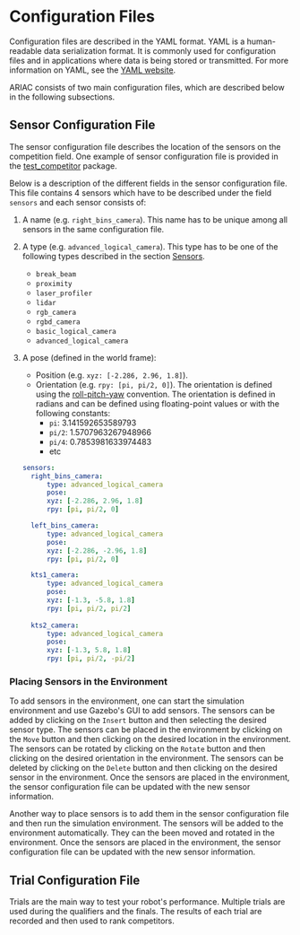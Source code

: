 # Configuration Files

Configuration files are described in the YAML format. YAML is a human-readable data serialization format. It is commonly used for configuration files and in applications where data is being stored or transmitted. For more information on YAML, see the [YAML website](http://yaml.org/).

ARIAC consists of two main configuration files, which are described below in the following subsections.

## Sensor Configuration File

The sensor configuration file describes the location of the sensors on the competition field. One example of sensor configuration file is provided in the [test_competitor](../../test_competitor/config/sensors.yaml) package.

Below is a description of the different fields in the sensor configuration file. This file contains 4 sensors which have to be described under the field `sensors` and each sensor consists of:

1. A name (e.g. `right_bins_camera`). This name has to be unique among all sensors in the same configuration file.
2. A type (e.g. `advanced_logical_camera`). This type has to be one of the following types described in the section [Sensors](sensors.md).

   * `break_beam`
   * `proximity`
   * `laser_profiler`
   * `lidar`
   * `rgb_camera`
   * `rgbd_camera`
   * `basic_logical_camera`
   * `advanced_logical_camera`
3. A pose (defined in the world frame):
    * Position (e.g. `xyz: [-2.286, 2.96, 1.8]`).
    * Orientation (e.g. `rpy: [pi, pi/2, 0]`). The orientation is defined using the [roll-pitch-yaw](https://en.wikipedia.org/wiki/Euler_angles) convention. The orientation is defined in radians and can be defined using floating-point values or with the following constants:
      * `pi`: 3.141592653589793
      * `pi/2`: 1.5707963267948966
      * `pi/4`: 0.7853981633974483
      * etc

    ```yaml
    sensors:
      right_bins_camera:
          type: advanced_logical_camera
          pose:
          xyz: [-2.286, 2.96, 1.8]
          rpy: [pi, pi/2, 0]

      left_bins_camera:
          type: advanced_logical_camera
          pose:
          xyz: [-2.286, -2.96, 1.8]
          rpy: [pi, pi/2, 0]

      kts1_camera:
          type: advanced_logical_camera
          pose:
          xyz: [-1.3, -5.8, 1.8]
          rpy: [pi, pi/2, pi/2]
      
      kts2_camera:
          type: advanced_logical_camera
          pose:
          xyz: [-1.3, 5.8, 1.8]
          rpy: [pi, pi/2, -pi/2]
    ```

### Placing Sensors in the Environment

To add sensors in the environment, one can start the simulation environment and use Gazebo's GUI to add sensors. The sensors can be added by clicking on the `Insert` button and then selecting the desired sensor type. The sensors can be placed in the environment by clicking on the `Move` button and then clicking on the desired location in the environment. The sensors can be rotated by clicking on the `Rotate` button and then clicking on the desired orientation in the environment.  The sensors can be deleted by clicking on the `Delete` button and then clicking on the desired sensor in the environment. Once the sensors are placed in the environment, the sensor configuration file can be updated with the new sensor information.

Another way to place sensors is to add them in the sensor configuration file and then run the simulation environment. The sensors will be added to the environment automatically. They can the been moved and rotated in the environment. Once the sensors are placed in the environment, the sensor configuration file can be updated with the new sensor information.

## Trial Configuration File

Trials are the main way to test your robot's performance. Multiple trials are used during the qualifiers and the finals. The results of each trial are recorded and then used to rank competitors.
